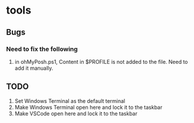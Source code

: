 # tools

## Bugs

### Need to fix the following

1. in ohMyPosh.ps1, Content in $PROFILE is not added to the file.  Need to add it manually.

## TODO

1. Set Windows Terminal as the default terminal
1. Make Windows Terminal open here and lock it to the taskbar
1. Make VSCode open here and lock it to the taskbar
